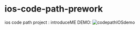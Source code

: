 # ios-code-path-prework
 ios code path project : introduceME
DEMO: ![codepathIOSdemo](https://media2.giphy.com/media/ujiZc82JmMUInot8Nb/giphy.gif?cid=790b76112c89fac13f3b4b8a2f7c682acc42b67de8a35a57&rid=giphy.gif&ct=g)

